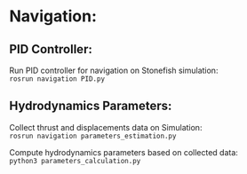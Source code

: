 # Navigation:

## PID Controller:
Run PID controller for navigation on Stonefish simulation: <br />
`rosrun navigation PID.py`

## Hydrodynamics Parameters:

Collect thrust and displacements data on Simulation: <br />
`rosrun navigation parameters_estimation.py`

Compute hydrodynamics parameters based on collected data: <br />
`python3 parameters_calculation.py`

